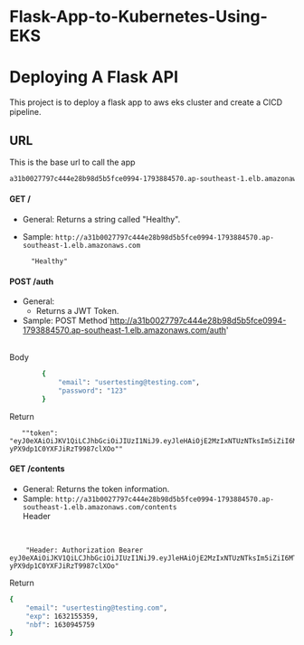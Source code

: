 # Flask-App-to-Kubernetes-Using-EKS

# Deploying A Flask API

This project is to deploy a flask app to aws eks cluster and create a CICD pipeline.

## URL

This is the base url to call the app

```bash
a31b0027797c444e28b98d5b5fce0994-1793884570.ap-southeast-1.elb.amazonaws.com
```

#### GET /

* General: Returns a string called "Healthy".
* Sample: `http://a31b0027797c444e28b98d5b5fce0994-1793884570.ap-southeast-1.elb.amazonaws.com`<br>

        "Healthy"




#### POST /auth

* General:
  * Returns a JWT Token.
* Sample: POST Method`http://a31b0027797c444e28b98d5b5fce0994-1793884570.ap-southeast-1.elb.amazonaws.com/auth'
<br>
Body
<br>

```bash
        {
            "email": "usertesting@testing.com",
            "password": "123"
        }
```
Return

       ""token": "eyJ0eXAiOiJKV1QiLCJhbGciOiJIUzI1NiJ9.eyJleHAiOjE2MzIxNTUzNTksIm5iZiI6MTYzMDk0NTc1OSwiZW1haWwiOiJ1c2VydGVzdGluZ0B0ZXN0aW5nLmNvbSJ9.4UUKE2k6yg8sPNdo-yPX9dp1C0YXFJiRzT9987clXOo""

#### GET /contents

* General: Returns the token information.
* Sample: `http://a31b0027797c444e28b98d5b5fce0994-1793884570.ap-southeast-1.elb.amazonaws.com/contents`<br>
Header
<br>

        "Header: Authorization Bearer eyJ0eXAiOiJKV1QiLCJhbGciOiJIUzI1NiJ9.eyJleHAiOjE2MzIxNTUzNTksIm5iZiI6MTYzMDk0NTc1OSwiZW1haWwiOiJ1c2VydGVzdGluZ0B0ZXN0aW5nLmNvbSJ9.4UUKE2k6yg8sPNdo-yPX9dp1C0YXFJiRzT9987clXOo"

Return

```bash
{
    "email": "usertesting@testing.com",
    "exp": 1632155359,
    "nbf": 1630945759
}
```
